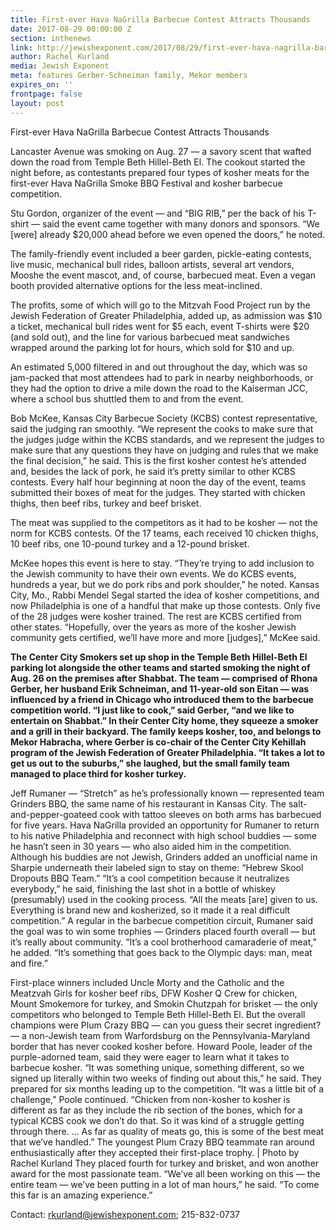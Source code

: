 ```yaml
---
title: First-ever Hava NaGrilla Barbecue Contest Attracts Thousands
date: 2017-08-29 00:00:00 Z
section: inthenews
link: http://jewishexponent.com/2017/08/29/first-ever-hava-nagrilla-barbecue-contest-attracts-thousands/
author: Rachel Kurland
media: Jewish Exponent
meta: features Gerber-Schneiman family, Mekor members
expires_on: ''
frontpage: false
layout: post
---
```


First-ever Hava NaGrilla Barbecue Contest Attracts Thousands 

Lancaster Avenue was smoking on Aug. 27 — a savory scent that wafted down the road from Temple Beth Hillel-Beth El.
The cookout started the night before, as contestants prepared four types of kosher meats for the first-ever Hava NaGrilla Smoke BBQ Festival and kosher barbecue competition.

Stu Gordon, organizer of the event — and “BIG RIB,” per the back of his T-shirt — said the event came together with many donors and sponsors.  “We [were] already $20,000 ahead before we even opened the doors,” he noted.

The family-friendly event included a beer garden, pickle-eating contests, live music, mechanical bull rides, balloon artists, several art vendors, Mooshe the event mascot, and, of course, barbecued meat.  Even a vegan booth provided alternative options for the less meat-inclined.

The profits, some of which will go to the Mitzvah Food Project run by the Jewish Federation of Greater Philadelphia, added up, as admission was $10 a ticket, mechanical bull rides went for $5 each, event T-shirts were $20 (and sold out), and the line for various barbecued meat sandwiches wrapped around the parking lot for hours, which sold for $10 and up.

An estimated 5,000 filtered in and out throughout the day, which was so jam-packed that most attendees had to park in nearby neighborhoods, or they had the option to drive a mile down the road to the Kaiserman JCC, where a school bus shuttled them to and from the event.

Bob McKee, Kansas City Barbecue Society (KCBS) contest representative, said the judging ran smoothly.  “We represent the cooks to make sure that the judges judge within the KCBS standards, and we represent the judges to make sure that any questions they have on judging and rules that we make the final decision,” he said.  This is the first kosher contest he’s attended and, besides the lack of pork, he said it’s pretty similar to other KCBS contests.
Every half hour beginning at noon the day of the event, teams submitted their boxes of meat for the judges. They started with chicken thighs, then beef ribs, turkey and beef brisket.

The meat was supplied to the competitors as it had to be kosher — not the norm for KCBS contests.  Of the 17 teams, each received 10 chicken thighs, 10 beef ribs, one 10-pound turkey and a 12-pound brisket.

McKee hopes this event is here to stay.  “They’re trying to add inclusion to the Jewish community to have their own events. We do KCBS events, hundreds a year, but we do pork ribs and pork shoulder,” he noted. Kansas City, Mo., Rabbi Mendel Segal started the idea of kosher competitions, and now Philadelphia is one of a handful that make up those contests.  Only five of the 28 judges were kosher trained. The rest are KCBS certified from other states.
“Hopefully, over the years as more of the kosher Jewish community gets certified, we’ll have more and more [judges],” McKee said.

**The Center City Smokers set up shop in the Temple Beth Hillel-Beth El parking lot alongside the other teams and started smoking the night of Aug. 26 on the premises after Shabbat. The team — comprised of Rhona Gerber, her husband Erik Schneiman, and 11-year-old son Eitan — was influenced by a friend in Chicago who introduced them to the barbecue competition world.  “I just like to cook,” said Gerber, “and we like to entertain on Shabbat.” In their Center City home, they squeeze a smoker and a grill in their backyard.
The family keeps kosher, too, and belongs to Mekor Habracha, where Gerber is co-chair of the Center City Kehillah program of the Jewish Federation of Greater Philadelphia.  “It takes a lot to get us out to the suburbs,” she laughed, but the small family team managed to place third for kosher turkey.**

Jeff Rumaner — “Stretch” as he’s professionally known — represented team Grinders BBQ, the same name of his restaurant in Kansas City.
The salt-and-pepper-goateed cook with tattoo sleeves on both arms has barbecued for five years. Hava NaGrilla provided an opportunity for Rumaner to return to his native Philadelphia and reconnect with high school buddies — some he hasn’t seen in 30 years — who also aided him in the competition.  Although his buddies are not Jewish, Grinders added an unofficial name in Sharpie underneath their labeled sign to stay on theme: “Hebrew Skool Dropouts BBQ Team.”  “It’s a cool competition because it neutralizes everybody,” he said, finishing the last shot in a bottle of whiskey (presumably) used in the cooking process. “All the meats [are] given to us. Everything is brand new and kosherized, so it made it a real difficult competition.”  A regular in the barbecue competition circuit, Rumaner said the goal was to win some trophies — Grinders placed fourth overall — but it’s really about community. “It’s a cool brotherhood camaraderie of meat,” he added. “It’s something that goes back to the Olympic days: man, meat and fire.”

First-place winners included Uncle Morty and the Catholic and the Meatzvah Girls for kosher beef ribs, DFW Kosher Q Crew for chicken, Mount Smokemore for turkey, and Smokin Chutzpah for brisket — the only competitors who belonged to Temple Beth Hillel-Beth El.  But the overall champions were Plum Crazy BBQ — can you guess their secret ingredient? — a non-Jewish team from Warfordsburg on the Pennsylvania-Maryland border that has never cooked kosher before.  Howard Poole, leader of the purple-adorned team, said they were eager to learn what it takes to barbecue kosher.  “It was something unique, something different, so we signed up literally within two weeks of finding out about this,” he said. They prepared for six months leading up to the competition.  “It was a little bit of a challenge,” Poole continued. “Chicken from non-kosher to kosher is different as far as they include the rib section of the bones, which for a typical KCBS cook we don’t do that. So it was kind of a struggle getting through there. … As far as quality of meats go, this is some of the best meat that we’ve handled.”
The youngest Plum Crazy BBQ teammate ran around enthusiastically after they accepted their first-place trophy. | Photo by Rachel Kurland
They placed fourth for turkey and brisket, and won another award for the most passionate team.  “We’ve all been working on this — the entire team — we’ve been putting in a lot of man hours,” he said. “To come this far is an amazing experience.”

Contact: rkurland@jewishexponent.com; 215-832-0737
